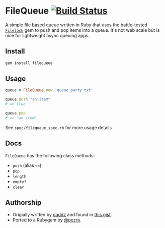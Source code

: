 # FileQueue [![Build Status](https://travis-ci.org/pezra/filequeue.svg)](https://travis-ci.org/pezra/filequeue)

A simple file based queue written in Ruby that uses the battle-tested [`Filelock`](https://github.com/sheerun/filelock) gem to push and pop items into a queue. It's not web scale but is nice for lightweight async queuing apps.

## Install

```ruby
gem install filequeue
```

## Usage

```ruby
queue = FileQueue.new 'queue_party.txt'

queue.push "an item"
# => true

queue.pop
# => "an item"
```

See `spec/filequeue_spec.rb` for more usage details

## Docs

`FileQueue` has the following class methods:

* `push` (alias `<<`)
* `pop`
* `length`
* `empty?`
* `clear`

## Authorship

* Origially written by [daddz](http://www.github.com/daddz) and found in [this gist](https://gist.github.com/352509).
* Ported to a Rubygem by [@pezra](https://github.com/pezra).